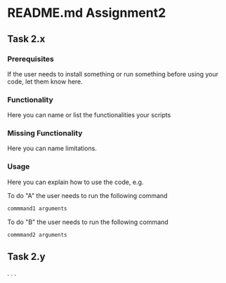 
# README.md Assignment2 

## Task 2.x

### Prerequisites

If the user needs to install something or run something before using your code, let them know here.

### Functionality

Here you can name or list the functionalities your scripts


### Missing Functionality

Here you can name limitations.

### Usage

Here you can explain how to use the code, e.g.


To do "A" the user needs to run the following command

```bash
commmand1 arguments 
```

To do "B" the user needs to run the following command

```bash
commmand2 arguments 
```
## Task 2.y
.
.
.
